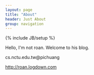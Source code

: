 ```yaml
---
layout: page
title: "About"
header: Just About
group: navigation
---
```

{% include JB/setup %}

Hello, I'm not roan. Welcome to his blog.

cs.nctu.edu.tw@pichuang

http://roan.logdown.com
